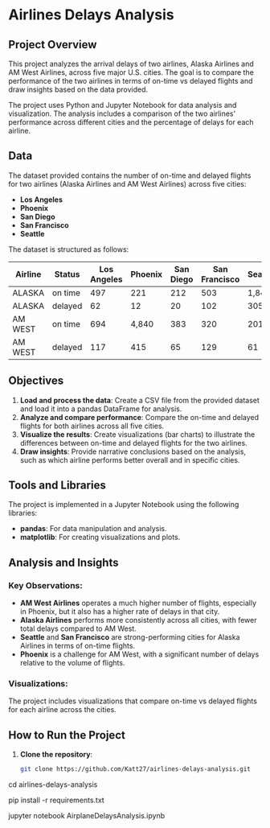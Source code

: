 # Airlines Delays Analysis

## Project Overview

This project analyzes the arrival delays of two airlines, Alaska Airlines and AM West Airlines, across five major U.S. cities. The goal is to compare the performance of the two airlines in terms of on-time vs delayed flights and draw insights based on the data provided.

The project uses Python and Jupyter Notebook for data analysis and visualization. The analysis includes a comparison of the two airlines' performance across different cities and the percentage of delays for each airline.

## Data

The dataset provided contains the number of on-time and delayed flights for two airlines (Alaska Airlines and AM West Airlines) across five cities:
- **Los Angeles**
- **Phoenix**
- **San Diego**
- **San Francisco**
- **Seattle**

The dataset is structured as follows:

| Airline | Status  | Los Angeles | Phoenix | San Diego | San Francisco | Seattle |
|---------|---------|-------------|---------|-----------|---------------|---------|
| ALASKA  | on time | 497         | 221     | 212       | 503           | 1,841   |
| ALASKA  | delayed | 62          | 12      | 20        | 102           | 305     |
| AM WEST | on time | 694         | 4,840   | 383       | 320           | 201     |
| AM WEST | delayed | 117         | 415     | 65        | 129           | 61      |

## Objectives

1. **Load and process the data**: Create a CSV file from the provided dataset and load it into a pandas DataFrame for analysis.
2. **Analyze and compare performance**: Compare the on-time and delayed flights for both airlines across all five cities.
3. **Visualize the results**: Create visualizations (bar charts) to illustrate the differences between on-time and delayed flights for the two airlines.
4. **Draw insights**: Provide narrative conclusions based on the analysis, such as which airline performs better overall and in specific cities.

## Tools and Libraries

The project is implemented in a Jupyter Notebook using the following libraries:
- **pandas**: For data manipulation and analysis.
- **matplotlib**: For creating visualizations and plots.

## Analysis and Insights

### Key Observations:

- **AM West Airlines** operates a much higher number of flights, especially in Phoenix, but it also has a higher rate of delays in that city.
- **Alaska Airlines** performs more consistently across all cities, with fewer total delays compared to AM West.
- **Seattle** and **San Francisco** are strong-performing cities for Alaska Airlines in terms of on-time flights.
- **Phoenix** is a challenge for AM West, with a significant number of delays relative to the volume of flights.

### Visualizations:

The project includes visualizations that compare on-time vs delayed flights for each airline across the cities.

## How to Run the Project

1. **Clone the repository**:
   ```bash
   git clone https://github.com/Katt27/airlines-delays-analysis.git

cd airlines-delays-analysis

pip install -r requirements.txt

jupyter notebook AirplaneDelaysAnalysis.ipynb
